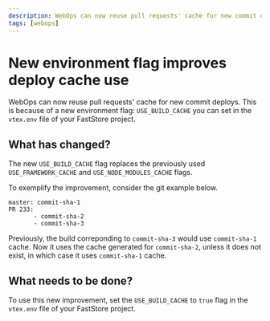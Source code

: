 ```yaml
---
description: WebOps can now reuse pull requests' cache for new commit deploys.
tags: [webops]
---
```


# New environment flag improves deploy cache use

WebOps can now reuse pull requests' cache for new commit deploys. This is because of a new environment flag: `USE_BUILD_CACHE` you can set in the `vtex.env` file of your FastStore project.

## What has changed?

The new `USE_BUILD_CACHE` flag replaces the previously used `USE_FRAMEWORK_CACHE` and `USE_NODE_MODULES_CACHE` flags.

To exemplify the improvement, consider the git example below.

```
master: commit-sha-1
PR 233:
       - commit-sha-2
       - commit-sha-3
```

Previously, the build correponding to `commit-sha-3` would use `commit-sha-1` cache. Now it uses the cache generated for `commit-sha-2`, unless it does not exist, in which case it uses `commit-sha-1` cache.

## What needs to be done?

To use this new improvement, set the `USE_BUILD_CACHE` to `true` flag in the `vtex.env` file of your FastStore project.
